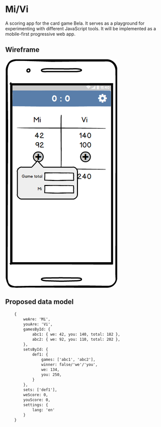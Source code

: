 # Mi/Vi
A scoring app for the card game Bela.
It serves as a playground for experimenting with different JavaScript tools.
It will be implemented as a mobile-first progressive web app.

## Wireframe
![main wireframe](https://github.com/brankol/mi-vi/blob/master/wireframes/main.png)

## Proposed data model
        {
            weAre: 'Mi',
            youAre: 'Vi',
            gamesById: {
                abc1: { we: 42, you: 140, total: 182 },
                abc2: { we: 92, you: 110, total: 202 },
            },
            setsById: {
                def1: {
                    games: ['abc1', 'abc2'],
                    winner: false/'we'/'you',
                    we: 134,
                    you: 250,
                }
            },
            sets: ['def1'],
            weScore: 0,
            youScore: 0,
            settings: {
                lang: 'en'
            }
        }
